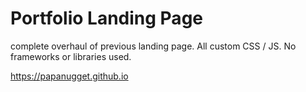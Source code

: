 # Portfolio Landing Page
 complete overhaul of previous landing page.  All custom CSS / JS.  No frameworks or libraries used.  


https://papanugget.github.io
